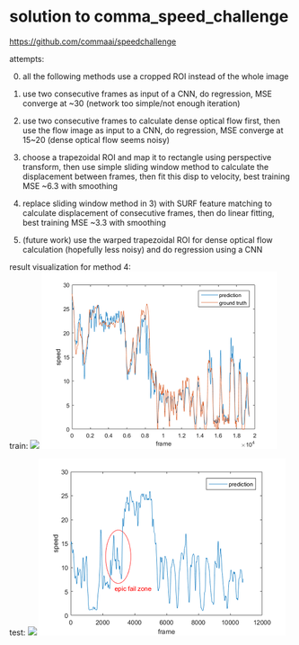 # solution to comma_speed_challenge

https://github.com/commaai/speedchallenge


attempts:


0. all the following methods use a cropped ROI instead of the whole image


1. use two consecutive frames as input of a CNN, do regression, MSE converge at ~30 (network too simple/not enough iteration)


2. use two consecutive frames to calculate dense optical flow first, then use the flow image as input to a CNN, do regression, MSE converge at 15~20 (dense optical flow seems noisy)


3. choose a trapezoidal ROI and map it to rectangle using perspective transform, then use simple sliding window method to calculate the displacement between frames, then fit this disp to velocity, best training MSE ~6.3 with smoothing


4. replace sliding window method in 3) with SURF feature matching to calculate displacement of consecutive frames, then do linear fitting, best training MSE ~3.3 with smoothing

5. (future work) use the warped trapezoidal ROI for dense optical flow calculation (hopefully less noisy) and do regression using a CNN

result visualization for method 4:
  <br />
train:
![](https://github.com/ZwX1616/comma_speed_challenge_sol/blob/master/v_by_surf/result/output%5B00-00-04--00-00-34%5D.gif)
![](https://github.com/ZwX1616/comma_speed_challenge_sol/blob/master/v_by_surf/result/train_3.png)


test:
![](https://github.com/ZwX1616/comma_speed_challenge_sol/blob/master/v_by_surf/result/output%5B00-01-22--00-01-39%5D.gif)
![](https://github.com/ZwX1616/comma_speed_challenge_sol/blob/master/v_by_surf/result/test_3.png)


